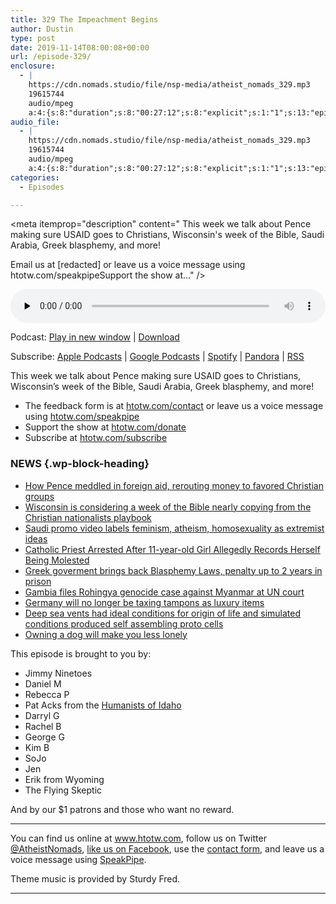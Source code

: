 ```yaml
---
title: 329 The Impeachment Begins
author: Dustin
type: post
date: 2019-11-14T08:00:08+00:00
url: /episode-329/
enclosure:
  - |
    https://cdn.nomads.studio/file/nsp-media/atheist_nomads_329.mp3
    19615744
    audio/mpeg
    a:4:{s:8:"duration";s:8:"00:27:12";s:8:"explicit";s:1:"1";s:13:"episode_title";s:22:"The Impeachment Begins";s:10:"episode_no";s:3:"329";}
audio_file:
  - |
    https://cdn.nomads.studio/file/nsp-media/atheist_nomads_329.mp3
    19615744
    audio/mpeg
    a:4:{s:8:"duration";s:8:"00:27:12";s:8:"explicit";s:1:"1";s:13:"episode_title";s:22:"The Impeachment Begins";s:10:"episode_no";s:3:"329";}
categories:
  - Episodes

---
```

<div itemscope itemtype="http://schema.org/AudioObject">
  <meta itemprop="name" content="329 The Impeachment Begins" />
  
  <meta itemprop="uploadDate" content="2019-11-14T01:00:08-07:00" />
  
  <meta itemprop="encodingFormat" content="audio/mpeg" />
  
  <meta itemprop="duration" content="PT27M12S" />
  
  <meta itemprop="description" content="
This week we talk about Pence making sure USAID goes to Christians, Wisconsin's week of the Bible, Saudi Arabia, Greek blasphemy, and more!







Email us at [redacted] or leave us a voice message using htotw.com/speakpipeSupport the show at..." />
  
  <meta itemprop="contentUrl" content="https://dts.podtrac.com/redirect.mp3/cdn.nomads.studio/file/nsp-media/atheist_nomads_329.mp3" />
  
  <meta itemprop="contentSize" content="18.7" />
  
  <div class="powerpress_player" id="powerpress_player_8592">
    <audio class="wp-audio-shortcode" id="audio-4105-336" preload="none" style="width: 100%;" controls="controls"><source type="audio/mpeg" src="https://dts.podtrac.com/redirect.mp3/cdn.nomads.studio/file/nsp-media/atheist_nomads_329.mp3?_=336" /><a href="https://dts.podtrac.com/redirect.mp3/cdn.nomads.studio/file/nsp-media/atheist_nomads_329.mp3">https://dts.podtrac.com/redirect.mp3/cdn.nomads.studio/file/nsp-media/atheist_nomads_329.mp3</a></audio>
  </div>
</div>

<p class="powerpress_links powerpress_links_mp3">
  Podcast: <a href="https://dts.podtrac.com/redirect.mp3/cdn.nomads.studio/file/nsp-media/atheist_nomads_329.mp3" class="powerpress_link_pinw" target="_blank" title="Play in new window" onclick="return powerpress_pinw('https://htotw.com/?powerpress_pinw=4105-podcast');" rel="nofollow">Play in new window</a> | <a href="https://dts.podtrac.com/redirect.mp3/cdn.nomads.studio/file/nsp-media/atheist_nomads_329.mp3" class="powerpress_link_d" title="Download" rel="nofollow" download="atheist_nomads_329.mp3">Download</a>
</p>

<p class="powerpress_links powerpress_subscribe_links">
  Subscribe: <a href="https://podcasts.apple.com/us/podcast/humanists-take-on-the-world/id530050098?mt=2&ls=1" class="powerpress_link_subscribe powerpress_link_subscribe_itunes" target="_blank" title="Subscribe on Apple Podcasts" rel="nofollow">Apple Podcasts</a> | <a href="https://www.google.com/podcasts?feed=aHR0cDovL2F0aGVpc3Rub21hZHMubGlic3luLmNvbS9yc3M%3D" class="powerpress_link_subscribe powerpress_link_subscribe_googleplay" target="_blank" title="Subscribe on Google Podcasts" rel="nofollow">Google Podcasts</a> | <a href="https://open.spotify.com/show/3LzK2xZGike6Tc1GEMtMbr?si=LieN9SNuTpq96smuaUsH8A" class="powerpress_link_subscribe powerpress_link_subscribe_spotify" target="_blank" title="Subscribe on Spotify" rel="nofollow">Spotify</a> | <a href="https://www.pandora.com/podcast/atheist-nomads/PC:10122?corr=62071012&part=ug" class="powerpress_link_subscribe powerpress_link_subscribe_pandora" target="_blank" title="Subscribe on Pandora" rel="nofollow">Pandora</a> | <a href="https://htotw.com/feed/podcast/" class="powerpress_link_subscribe powerpress_link_subscribe_rss" target="_blank" title="Subscribe via RSS" rel="nofollow">RSS</a>
</p>

This week we talk about Pence making sure USAID goes to Christians, Wisconsin&#8217;s week of the Bible, Saudi Arabia, Greek blasphemy, and more!

<!--more-->

  * The feedback form is at [htotw.com/contact](https://htotw.com/contact) or leave us a voice message using <a href="https://htotw.com/speakpipe" target="_blank" rel="noopener noreferrer">htotw.com/speakpipe</a>
  * Support the show at <a href="https://htotw.com/donate" target="_blank" rel="noopener noreferrer">htotw.com/donate</a>
  * Subscribe at <a href="https://htotw.com/subscribe" target="_blank" rel="noopener noreferrer">htotw.com/subscribe</a>

### NEWS {.wp-block-heading}

  * [How Pence meddled in foreign aid, rerouting money to favored Christian groups][1]
  * [Wisconsin is considering a week of the Bible nearly copying from the Christian nationalists playbook][2]
  * [Saudi promo video labels feminism, atheism, homosexuality as extremist ideas][3]
  * [Catholic Priest Arrested After 11-year-old Girl Allegedly Records Herself Being Molested][4]
  * [Greek goverment brings back Blasphemy Laws, penalty up to 2 years in prison][5]
  * [Gambia files Rohingya genocide case against Myanmar at UN court][6]
  * [Germany will no longer be taxing tampons as luxury items][7]
  * [Deep sea vents had ideal conditions for origin of life and simulated conditions produced self assembling proto cells][8]
  * [Owning a dog will make you less lonely][9]

This episode is brought to you by:

  * Jimmy Ninetoes
  * Daniel M
  * Rebecca P
  * Pat Acks from the <a href="https://www.humanistsofidaho.org" target="_blank" rel="noopener noreferrer">Humanists of Idaho</a>
  * Darryl G
  * Rachel B
  * George G
  * Kim B
  * SoJo
  * Jen
  * Erik from Wyoming
  * The Flying Skeptic

And by our $1 patrons and those who want no reward.

<hr class="wp-block-separator" />

You can find us online at <a href="https://www.htotw.com/" target="_blank" rel="noopener noreferrer">www.htotw.com</a>, follow us on Twitter <a href="https://twitter.com/AtheistNomads" target="_blank" rel="noopener noreferrer">@AtheistNomads</a>, <a href="https://htotw.com/facebook" target="_blank" rel="noopener noreferrer">like us on Facebook</a>, use the [contact form](https://htotw.com/contact), and leave us a voice message using <a href="https://htotw.com/speakpipe" target="_blank" rel="noopener noreferrer">SpeakPipe</a>.

Theme music is provided by Sturdy Fred.

<hr class="wp-block-separator" />

 [1]: https://ctmirror.org/2019/11/10/how-pence-meddled-in-foreign-aid-rerouting-money-to-favored-christian-groups/
 [2]: https://ffrf.org/news/action/item/36226-urge-wisconsin-lawmakers-to-reject-christian-nationalist-resolution
 [3]: https://www.reuters.com/article/us-saudi-women/saudi-promo-video-labels-feminism-atheism-homosexuality-as-extremist-ideas-idUSKBN1XL29Z
 [4]: https://www.newsweek.com/priest-michele-mottola-arrested-after-girl-11-allegedly-records-herself-being-molested-1470879
 [5]: https://www.keeptalkinggreece.com/2019/11/11/greece-blasphemy-laws-back/
 [6]: https://www.theguardian.com/world/2019/nov/11/gambia-rohingya-genocide-myanmar-un-court
 [7]: https://m.dw.com/en/tampon-tax-germany-menstruation/a-51154597
 [8]: https://www.ucl.ac.uk/news/2019/nov/deep-sea-vents-had-ideal-conditions-origin-life
 [9]: https://www.inverse.com/article/60727-owning-a-dog-will-make-you-feel-less-lonely